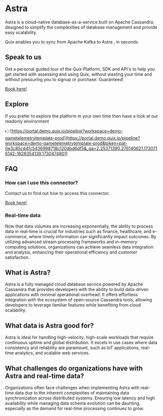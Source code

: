 <!-- START MARKDOWN -->
<!--[tech-name]-->
# Astra

<!--[ai-blurb-about-tech]-->
Astra is a cloud-native database-as-a-service built on Apache Cassandra, designed to simplify the complexities of database management and provide easy scalability.

Quix enables you to sync from Apache Kafka <span id="to_or_from">to</span> <span id="techname">Astra</span> , in seconds.

## Speak to us

Get a personal guided tour of the Quix Platform, SDK and API's to help you get started with assessing and using Quix, without wasting your time and without pressuring you to signup or purchase. Guaranteed!

[Book here!](https://share.hsforms.com/1iW0TmZzKQMChk0lxd_tGiw4yjw2?__hstc=175542013.19c333c2ae8002be5fbc6a17a447e442.1730474801833.1730474801833.1730716142494.2&__hssc=175542013.2.1730716142494&__hsfp=3927774151)

## Explore

If you prefer to explore the platform in your own time then have a look at our readonly environment

👉[https://portal.demo.quix.io/pipeline?workspace=demo-gametelemetrytemplate-prod](https://portal.demo.quix.io/pipeline?workspace=demo-gametelemetrytemplate-prod&token=pat-0e3c85cd4fc5436998718c120dbd6df5&_ga=2.25371390.276140621.1730716142-1628354139.1730474801)

## FAQ 

### How can I use this connector?

Contact us to find out how to access this connector.

[Book here!](https://share.hsforms.com/1iW0TmZzKQMChk0lxd_tGiw4yjw2?__hstc=175542013.19c333c2ae8002be5fbc6a17a447e442.1730474801833.1730474801833.1730716142494.2&__hssc=175542013.2.1730716142494&__hsfp=3927774151)

### Real-time data

Now that data volumes are increasing exponentially, the ability to process data in real-time is crucial for industries such as finance, healthcare, and e-commerce, where timely information can significantly impact outcomes. By utilizing advanced stream processing frameworks and in-memory computing solutions, organizations can achieve seamless data integration and analysis, enhancing their operational efficiency and customer satisfaction.

## What is <span id="techname">Astra</span>?

<!--[tech-seo-text]-->
Astra is a fully managed cloud database service powered by Apache Cassandra that provides developers with the ability to build data-driven applications with minimal operational overhead. It offers effortless integration with the ecosystem of open-source Cassandra tools, allowing developers to leverage familiar features while benefiting from cloud scalability.

## What data is <span id="techname">Astra</span> good for?

<!--[tech-data-seo-text]-->
Astra is ideal for handling high-velocity, high-scale workloads that require continuous uptime and global distribution. It excels in use cases where data consistency and reliability are paramount, such as IoT applications, real-time analytics, and scalable web services.

## What challenges do organizations have with <span id="techname">Astra</span> and real-time data?

<!--[tech-challenges-seo-text]-->
Organizations often face challenges when implementing Astra with real-time data due to the inherent complexities of maintaining data synchronization across distributed systems. Ensuring low latency and high availability while managing data schema evolution can be daunting, especially as the demand for real-time processing continues to grow.
<!-- END MARKDOWN -->